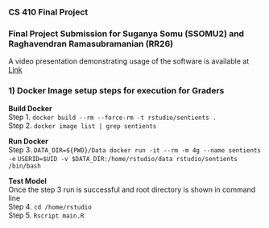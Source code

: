 ### CS 410 Final Project
### Final Project Submission for Suganya Somu (SSOMU2) and Raghavendran Ramasubramanian (RR26)

A video presentation demonstrating usage of the software is available at [Link](https://youtube)

### 1) Docker Image setup steps for execution for Graders

**Build Docker**<br/>
Step 1. `docker build --rm --force-rm -t rstudio/sentients .` <br/>
Step 2. `docker image list | grep sentients`<br/>

**Run Docker**<br/>
Step 3. `DATA_DIR=${PWD}/Data docker run -it --rm -m 4g --name sentients -e` 
        `USERID=$UID -v $DATA_DIR:/home/rstudio/data rstudio/sentients`  
        `/bin/bash`<br/>

**Test Model**<br/>
Once the step 3 run is successful and root directory is shown in command line<br/>
Step 4. `cd /home/rstudio`<br/>
Step 5. `Rscript main.R`<br/>
